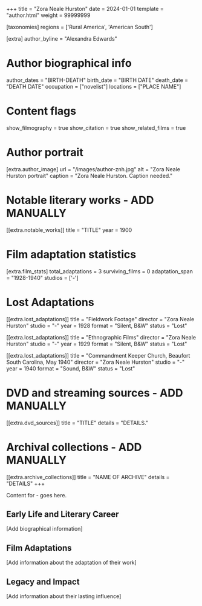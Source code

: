 +++
title = "Zora Neale Hurston"
date = 2024-01-01
template = "author.html"
weight = 99999999

[taxonomies]
regions = ['Rural America', 'American South']

[extra]
author_byline = "Alexandra Edwards"

# Author biographical info
author_dates = "BIRTH-DEATH"
birth_date = "BIRTH DATE"
death_date = "DEATH DATE"
occupation = ["novelist"]
locations = ["PLACE NAME"]

# Content flags
show_filmography = true
show_citation = true
show_related_films = true

# Author portrait
[extra.author_image]
url = "/images/author-znh.jpg"
alt = "Zora Neale Hurston portrait"
caption = "Zora Neale Hurston. Caption needed."

# Notable literary works - ADD MANUALLY
[[extra.notable_works]]
title = "TITLE"
year = 1900

# Film adaptation statistics
[extra.film_stats]
total_adaptations = 3
surviving_films = 0
adaptation_span = "1928-1940"
studios = ['-']
# Lost Adaptations
[[extra.lost_adaptations]]
title = "Fieldwork Footage"
director = "Zora Neale Hurston"
studio = "-"
year = 1928
format = "Silent, B&W"
status = "Lost"

[[extra.lost_adaptations]]
title = "Ethnographic Films"
director = "Zora Neale Hurston"
studio = "-"
year = 1929
format = "Silent, B&W"
status = "Lost"

[[extra.lost_adaptations]]
title = "Commandment Keeper Church, Beaufort South Carolina, May 1940"
director = "Zora Neale Hurston"
studio = "-"
year = 1940
format = "Sound, B&W"
status = "Lost"


# DVD and streaming sources - ADD MANUALLY
[[extra.dvd_sources]]
title = "TITLE"
details = "DETAILS."

# Archival collections - ADD MANUALLY
[[extra.archive_collections]]
title = "NAME OF ARCHIVE"
details = "DETAILS"
+++

Content for - goes here. 

## Early Life and Literary Career

[Add biographical information]

## Film Adaptations

[Add information about the adaptation of their work]

## Legacy and Impact

[Add information about their lasting influence]
